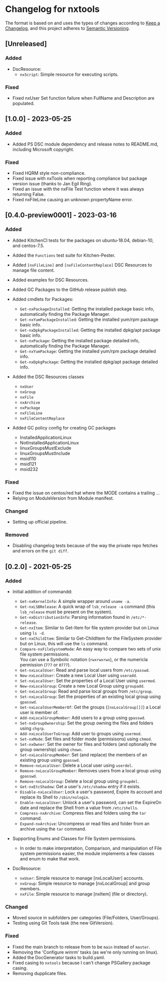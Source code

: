 # Changelog for nxtools

The format is based on and uses the types of changes according to [Keep a Changelog](https://keepachangelog.com/en/1.0.0/),
and this project adheres to [Semantic Versioning](https://semver.org/spec/v2.0.0.html).

## [Unreleased]

### Added

- DscResource:
    - `nxScript`: Simple resource for executing scripts.

### Fixed

- Fixed nxUser Set function failure when FullName and Description are populated.

## [1.0.0] - 2023-05-25

### Added

- Added PS DSC module dependency and release notes to README.md, including Microsoft copyright.

### Fixed

- Fixed HQRM style non-compliance.
- Fixed issue with nxTools when reporting compliance but package version issue (thanks to Jan Egil Ring).
- Fixed an issue with the nxFile Test function where it was always returning False.
- Fixed nxFileLine causing an unknown propertyName error.

## [0.4.0-preview0001] - 2023-03-16

### Added

- Added KitchenCI tests for the packages on ubuntu-18.04, debian-10, and centos-7.5.
- Added the `Functions` test suite for Kitchen-Pester.
- Added `[nxFileLine]` and `[nxFileContentReplace]` DSC Resources to manage file content.
- Added examples for DSC Resources.
- Added GC Packages to the GitHub release publish step.
- Added cmdlets for Packages:
    - `Get-nxPackageInstalled`: Getting the installed package basic info, automatically finding the Package Manager.
    - `Get-nxYumPackageInstalled`: Getting the installed yum/rpm package basic info.
    - `Get-nxDpkgPackageInstalled`: Getting the installed dpkg/apt package basic info.
    - `Get-nxPackage`: Getting the installed package detailed info, automatically finding the Package Manager.
    - `Get-nxYumPackage`: Getting the installed yum/rpm package detailed info.
    - `Get-nxDpkgPackage`: Getting the installed dpkg/apt package detailed info.

- Added the DSC Resources classes
    - `nxUser`
    - `nxGroup`
    - `nxFile`
    - `nxArchive`
    - `nxPackage`
    - `nxFileLine`
    - `nxFileContentReplace`

- Added GC policy config for creating GC packages
    - InstalledApplicationLinux
    - NotInstalledApplicationLinux
    - linuxGroupsMustExclude
    - linuxGroupsMustInclude
    - msid110
    - msid121
    - msid232

### Fixed

- Fixed the issue on centos/red hat where the MODE contains a trailing `.`.
- Relying on ModuleVersion from Module manifest.

### Changed

- Setting up official pipeline.

### Removed

- Disabling changelog tests because of the way the private repo fetches and errors on the `git diff`.

## [0.2.0] - 2021-05-25

### Added

- Initial addition of commandd:
    - `Get-nxKernelInfo`: A simple wrapper around `uname -a`.
    - `Get-nxLSBRelease`: A quick wrap of `lsb_release -a` command (this `lsb_release` must be present on the system).
    - `Get-nxDistributionInfo`: Parsing information found in `/etc/*-release`.
    - `Get-nxItem`: Similar to Get-Item for file system provider but on Linux using `ls -d`.
    - `Get-nxChildItem`: Similar to Get-ChildItem for the FileSystem provider but on Linux, this will use the `ls` command.
    - `Compare-nxFileSystemMode`: An easy way to compare two sets of unix file system permissions.  
        You can use a Symbolic notation (`rwxrwxrwx`), or the numericla permission (`777` or `0777`).
    - `Get-nxLocalUser`: Read and parse local users from `/etc/passwd`.
    - `New-nxLocalUser`: Create a new Local User using `useradd`.
    - `Set-nxLocalUser`: Set the properties of a Local User using `usermod`.
    - `New-nxLocalGroup`: Create a new Local Group using `groupadd`.
    - `Get-nxLocalGroup`: Read and parse local groups from `/etc/group`.
    - `Set-nxLocalGroup`: Set the properties of an existing local group using `gpasswd`.
    - `Get-nxLocalUserMemberOf`: Get the groups (`[nxLocalGroup[]]`) a Local user is member of.
    - `Add-nxLocalGroupMember`: Add users to a group using `gpasswd`.
    - `Set-nxGroupOwnership`: Set the group owning the files and folders using `chgrp`.
    - `Add-nxLocalUserToGroup`: Add user to groups using `usermod`.
    - `Set-nxMode`: Set files and folder mode (permisisons) using `chmod`.
    - `Set-nxOwner`: Set the owner for files and folders (and optionally the group ownership) using `chown`.
    - `Set-nxLocalGroupMember`: Set (and replace) the members of an existing group using `gpasswd`.
    - `Remove-nxLocalUser`: Delete a Local user using `userdel`.
    - `Remove-nxLocalGroupMember`: Removes users from a local group using `gpasswd`.
    - `Remove-nxLocalGroup`: Delete a local group using `groupdel`.
    - `Get-nxEtcShadow`: Get a user's `/etc/shadow` entry if it exists.
    - `Disable-nxLocalUser`: Lock a user's password, Expire its account and replace its Shell to `/sbin/nologin`.
    - `Enable-nxLocalUser`: Unlock a user's password, can set the ExpireOn date and replace the Shell from a value from `/etc/shells`.
    - `Compress-nxArchive`: Compress files and folders using the `tar` command.
    - `Expand-nxArchive`: Uncompress or read files and folder from an archive using the `tar` command.

- Supporting Enums and Classes for File System permissions.
    - In order to make interpretation, Comparison, and manipulation of File system permissions easier,
      the module implements a few classes and enum to make that work.

- DscResource:
    - `nxUser`: Simple resource to manage [nxLocalUser] accounts.
    - `nxGroup`: Simple resource to manage [nxLocalGroup] and group members.
    - `nxFile`: Simple resource to manage [nxItem] (file or directory).

### Changed

- Moved source in subfolders per categories (File/Folders, User/Groups).
- Testing using Git Tools task (the new GitVersion).

### Fixed

- Fixed the main branch to release from to be `main` instead of `master`.
- Removing the 'Configure winrm' tasks (as we're only running on linux).
- Added the DocGenerator tasks to build.yaml.
- Fixed casing to `nxtools` because I can't change PSGallery package casing.
- Removing dupplicate files.
